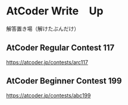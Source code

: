 # AtCoder Write　Up

解答置き場（解けたぶんだけ）

## AtCoder Regular Contest 117

https://atcoder.jp/contests/arc117

## AtCoder Beginner Contest 199

https://atcoder.jp/contests/abc199